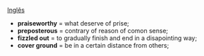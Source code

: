 [Inglês](../Inglês.md)

* **praiseworthy** = what deserve of prise;
* **preposterous** =  contrary of reason of comon sense;
* **fizzled out** = to gradually finish and end in a disapointing way;
* **cover ground** = be in a certain distance from others;